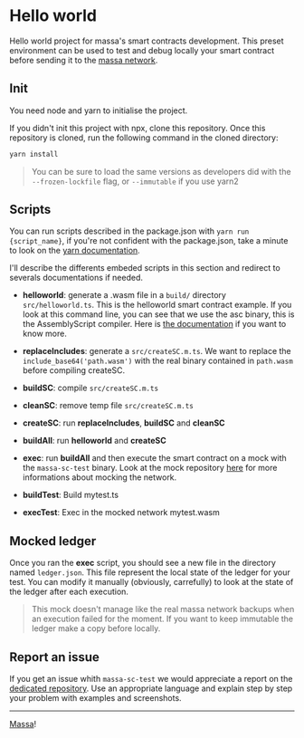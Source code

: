 # Hello world

Hello world project for massa's smart contracts development. This preset environment can be used to test and debug locally your smart contract before sending it to the [massa network](https://github.com/massalabs/massa).

## Init

You need node and yarn to initialise the project.

If you didn't init this project with npx, clone this repository.
Once this repository is cloned, run the following command in the cloned directory:

```bash
yarn install
```

> You can be sure to load the same versions as developers did with the `--frozen-lockfile` flag, or `--immutable` if you use yarn2

## Scripts

You can run scripts described in the package.json with `yarn run {script_name}`, if you're not confident with the package.json, take a minute to look on the [yarn documentation](https://classic.yarnpkg.com/lang/en/docs/cli/run/).

I'll describe the differents embeded scripts in this section and redirect to severals documentations if needed.

- **helloworld**: generate a .wasm file in a `build/` directory `src/helloworld.ts`. This is the helloworld smart contract example. If you look at this command line, you can see that we use the asc binary, this is the AssemblyScript compiler. Here is [the documentation](https://www.assemblyscript.org/introduction.html) if you want to know more.

- **replaceIncludes**: generate a `src/createSC.m.ts`. We want to replace the `include_base64('path.wasm')` with the real binary contained in `path.wasm` before compiling createSC.
- **buildSC**: compile `src/createSC.m.ts`
- **cleanSC**: remove temp file `src/createSC.m.ts`
- **createSC**: run **replaceIncludes**, **buildSC** and **cleanSC**

- **buildAll**: run **helloworld** and **createSC**

- **exec**: run **buildAll** and then execute the smart contract on a mock with the `massa-sc-test` binary. Look at the mock repository [here](https://github.com/massalabs/massa-sc-tester) for more informations about mocking the network.

- **buildTest**: Build mytest.ts
- **execTest**: Exec in the mocked network mytest.wasm

## Mocked ledger

Once you ran the **exec** script, you should see a new file in the directory named `ledger.json`. This file represent the local state of the ledger for your test. You can modify it manually (obviously, carrefully) to look at the state of the ledger after each execution.

>This mock doesn't manage like the real massa network backups when an execution failed for the moment. If you want to keep immutable the ledger make a copy before locally.

## Report an issue

If you get an issue whith `massa-sc-test` we would appreciate a report on the [dedicated repository](https://github.com/massalabs/massa-sc-tester/issues/new/choose). Use an appropriate language and explain step by step your problem with examples and screenshots.


---

[Massa](https://github.com/massalabs/massa)!
